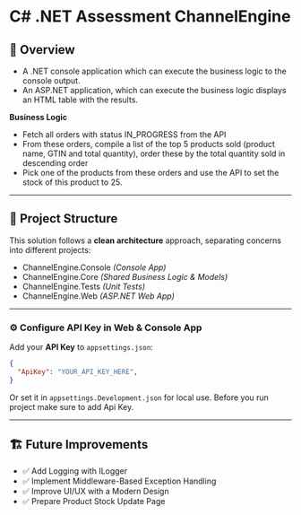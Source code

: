 # C# .NET Assessment ChannelEngine

## 📖 Overview

- A .NET console application which can execute the business logic to the console output.
- An ASP.NET application, which can execute the business logic displays an HTML table with the results.

**Business Logic**
- Fetch all orders with status IN_PROGRESS from the API
- From these orders, compile a list of the top 5 products sold (product name, GTIN and total quantity), order these by the total quantity sold in descending order
- Pick one of the products from these orders and use the API to set the stock of this product to 25.
  
---

## 📂 Project Structure

This solution follows a **clean architecture** approach, separating concerns into different projects:

- ChannelEngine.Console *(Console App)*
- ChannelEngine.Core *(Shared Business Logic & Models)*
- ChannelEngine.Tests *(Unit Tests)*
- ChannelEngine.Web *(ASP.NET Web App)*

---

### ⚙️ Configure API Key in Web & Console App

Add your **API Key** to `appsettings.json`:

```json
{
  "ApiKey": "YOUR_API_KEY_HERE",
}
```

Or set it in `appsettings.Development.json` for local use.
Before you run project make sure to add Api Key.

---

## 🏗️ Future Improvements

- ✅ Add Logging with ILogger
- ✅ Implement Middleware-Based Exception Handling
- ✅ Improve UI/UX with a Modern Design
- ✅ Prepare Product Stock Update Page
